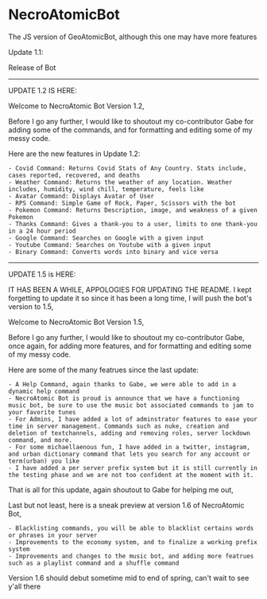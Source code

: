 # NecroAtomicBot

The JS version of GeoAtomicBot, although this one may have more features


Update 1.1: 

Release of Bot


----------------------------------------------------------------------------------------------------------------------------------------------------------------


UPDATE 1.2 IS HERE:

Welcome to NecroAtomic Bot Version 1.2,


Before I go any further, I would like to shoutout my co-contributor Gabe for adding some of the commands, and for formatting and editing some of my messy code.
    
    
 Here are the new features in Update 1.2:
 
    - Covid Command: Returns Covid Stats of Any Country. Stats include, cases reported, recovered, and deaths
    - Weather Command: Returns the weather of any location. Weather includes, humidity, wind chill, temperature, feels like
    - Avatar Command: Displays Avatar of User
    - RPS Command: Simple Game of Rock, Paper, Scissors with the bot
    - Pokemon Command: Returns Description, image, and weakness of a given Pokemon
    - Thanks Command: Gives a thank-you to a user, limits to one thank-you in a 24 hour period
    - Google Command: Searches on Google with a given input
    - Youtube Command: Searches on Youtube with a given input
    - Binary Command: Converts words into binary and vice versa


----------------------------------------------------------------------------------------------------------------------------------------------------------------

UPDATE 1.5 is HERE:

IT HAS BEEN A WHILE, APPOLOGIES FOR UPDATING THE README. I kept forgetting to update it so since it has been a long time, I will push the bot's version to 1.5,

Welcome to NecroAtomic Bot Version 1.5,


Before I go any further, I would like to shoutout my co-contributor Gabe, once again, for adding more features, and for formatting and editing some of my messy code.


Here are some of the many featrues since the last update:

    - A Help Command, again thanks to Gabe, we were able to add in a dynamic help command
    - NecroAtomic Bot is proud is announce that we have a functioning music bot, be sure to use the music bot associated commands to jam to your favorite tunes
    - For Admins, I have added a lot of adminstrator features to ease your time in server management. Commands such as nuke, creation and deletion of textchannels, adding and removing roles, server lockdown command, and more.
    - For some michaellaenous fun, I have added in a twitter, instagram, and urban dictionary command that lets you search for any account or term(urban) you like
    - I have added a per server prefix system but it is still currently in the testing phase and we are not too confident at the moment with it. 
   
That is all for this update, again shoutout to Gabe for helping me out,

Last but not least, here is a sneak preview at version 1.6 of NecroAtomic Bot,

    - Blacklisting commands, you will be able to blacklist certains words or phrases in your server
    - Improvements to the economy system, and to finalize a working prefix system
    - Improvements and changes to the music bot, and adding more featrues such as a playlist command and a shuffle command


Version 1.6 should debut sometime mid to end of spring, can't wait to see y'all there
    




    
